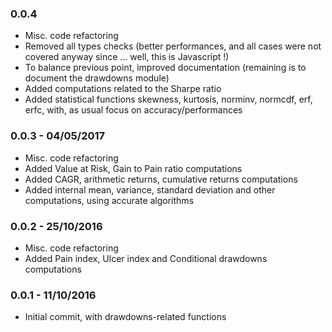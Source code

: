 ### 0.0.4

- Misc. code refactoring
- Removed all types checks (better performances, and all cases were not covered anyway since ... well, this is Javascript !)
- To balance previous point, improved documentation (remaining is to document the drawdowns module)
- Added computations related to the Sharpe ratio
- Added statistical functions skewness, kurtosis, norminv, normcdf, erf, erfc, with, as usual focus on accuracy/performances

### 0.0.3 - 04/05/2017

- Misc. code refactoring
- Added Value at Risk, Gain to Pain ratio computations
- Added CAGR, arithmetic returns, cumulative returns computations
- Added internal mean, variance, standard deviation and other computations, using accurate algorithms

### 0.0.2 - 25/10/2016

- Misc. code refactoring
- Added Pain index, Ulcer index and Conditional drawdowns computations

### 0.0.1 - 11/10/2016

- Initial commit, with drawdowns-related functions
